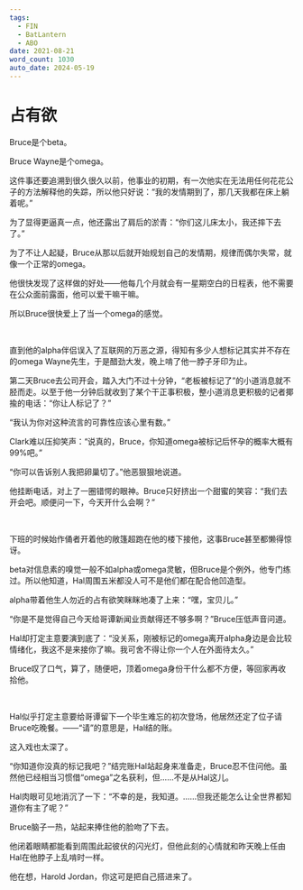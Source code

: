 ```yaml
---
tags:
  - FIN
  - BatLantern
  - ABO
date: 2021-08-21
word_count: 1030
auto_date: 2024-05-19
---
```


# 占有欲

Bruce是个beta。

Bruce Wayne是个omega。

这件事还要追溯到很久很久以前，他事业的初期，有一次他实在无法用任何花花公子的方法解释他的失踪，所以他只好说：“我的发情期到了，那几天我都在床上躺着呢。”

为了显得更逼真一点，他还露出了肩后的淤青：“你们这儿床太小，我还摔下去了。”

为了不让人起疑，Bruce从那以后就开始规划自己的发情期，规律而偶尔失常，就像一个正常的omega。

他很快发现了这样做的好处——他每几个月就会有一星期空白的日程表，他不需要在公众面前露面，他可以爱干嘛干嘛。

所以Bruce很快爱上了当一个omega的感觉。

<br>

直到他的alpha伴侣误入了互联网的万恶之源，得知有多少人想标记其实并不存在的omega Wayne先生，于是醋劲大发，晚上啃了他一脖子牙印为止。

第二天Bruce去公司开会，踏入大门不过十分钟，“老板被标记了”的小道消息就不胫而走。以至于他一分钟后就收到了某个干正事积极，整小道消息更积极的记者揶揄的电话：“你让人标记了？”

“我认为你对这种流言的可靠性应该心里有数。”

Clark难以压抑笑声：“说真的，Bruce，你知道omega被标记后怀孕的概率大概有99%吧。”

“你可以告诉别人我把卵巢切了。”他恶狠狠地说道。

他挂断电话，对上了一圈错愕的眼神。Bruce只好挤出一个甜蜜的笑容：“我们去开会吧。顺便问一下，今天开什么会啊？”

<br>

下班的时候始作俑者开着他的敞篷超跑在他的楼下接他，这事Bruce甚至都懒得惊讶。

beta对信息素的嗅觉一般不如alpha或omega灵敏，但Bruce是个例外，他专门练过。所以他知道，Hal周围五米都没人可不是他们都在配合他凹造型。

alpha带着他生人勿近的占有欲笑眯眯地凑了上来：“嘿，宝贝儿。”

“你是不是觉得自己今天给哥谭新闻业贡献得还不够多啊？”Bruce压低声音问道。

Hal却打定主意要演到底了：“没关系，刚被标记的omega离开alpha身边是会比较情绪化，我这不是来接你了嘛。我可舍不得让你一个人在外面待太久。”

Bruce叹了口气，算了，随便吧，顶着omega身份干什么都不方便，等回家再收拾他。

<br>

Hal似乎打定主意要给哥谭留下一个毕生难忘的初次登场，他居然还定了位子请Bruce吃晚餐。——“请”的意思是，Hal结的账。

这入戏也太深了。

“你知道你没真的标记我吧？”结完账Hal站起身来准备走，Bruce忍不住问他。虽然他已经相当习惯借“omega”之名获利，但……不是从Hal这儿。

Hal肉眼可见地消沉了一下：“不幸的是，我知道。……但我还能怎么让全世界都知道你有主了呢？”

Bruce脑子一热，站起来捧住他的脸吻了下去。

他闭着眼睛都能看到周围此起彼伏的闪光灯，但他此刻的心情就和昨天晚上任由Hal在他脖子上乱啃时一样。

他在想，Harold Jordan，你这可是把自己搭进来了。
